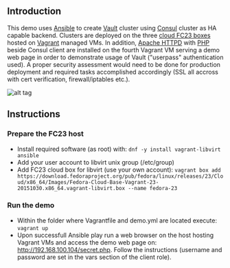 ## Introduction

This demo uses [Ansible](https://www.ansible.com) to create [Vault](https://www.vaultproject.io) cluster using [Consul](https://www.consul.io) cluster as HA capable backend. Clusters are deployed on the three [cloud FC23 boxes](https://getfedora.org/en/cloud/download) hosted on [Vagrant](https://www.vagrantup.com) managed VMs. In addition, [Apache HTTPD](https://httpd.apache.org) with [PHP](https://secure.php.net) beside Consul client are installed on the fourth Vagrant VM serving a demo web page in order to demonstrate usage of Vault ("userpass" authentication used). A proper security assessment would need to be done for production deployment and required tasks accomplished accordingly (SSL all accross with cert verification, firewall/iptables etc.).

![alt tag](vault-HA-fedora.png) 

## Instructions

### Prepare the FC23 host

- Install required software (as root) with: `dnf -y install vagrant-libvirt ansible`
- Add your user account to libvirt unix group (/etc/group)
- Add FC23 cloud box for libvirt (use your own account): `vagrant box add https://download.fedoraproject.org/pub/fedora/linux/releases/23/Cloud/x86_64/Images/Fedora-Cloud-Base-Vagrant-23-20151030.x86_64.vagrant-libvirt.box --name fedora-23`

### Run the demo

- Within the folder where Vagrantfile and demo.yml are located execute: `vagrant up`
- Upon successfull Ansible play run a web browser on the host hosting Vagrant VMs and access the demo web page on: http://192.168.100.104/secret.php. Follow the instructions (username and password are set in the vars section of the client role).

